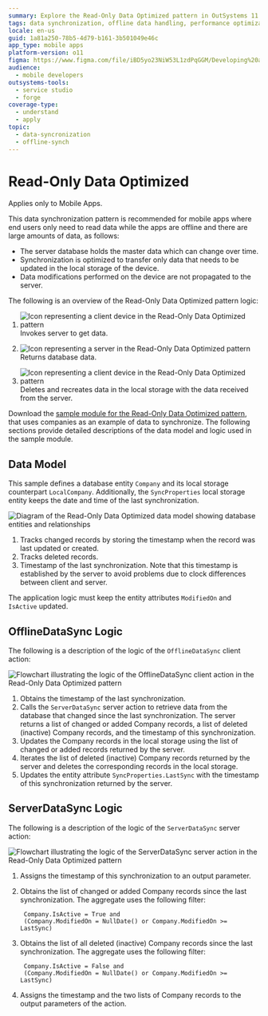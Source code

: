 ```yaml
---
summary: Explore the Read-Only Data Optimized pattern in OutSystems 11 (O11) for efficient data synchronization in mobile apps.
tags: data synchronization, offline data handling, performance optimization, mobile app development
locale: en-us
guid: 1a81a250-78b5-4d79-b161-3b501049e46c
app_type: mobile apps
platform-version: o11
figma: https://www.figma.com/file/iBD5yo23NiW53L1zdPqGGM/Developing%20an%20Application?node-id=743:2
audience:
  - mobile developers
outsystems-tools:
  - service studio
  - forge
coverage-type:
  - understand
  - apply
topic:
  - data-syncronization
  - offline-synch
---
```


# Read-Only Data Optimized

<div class="info" markdown="1">

Applies only to Mobile Apps.

</div>

This data synchronization pattern is recommended for mobile apps where end users only need to read data while the apps are offline and there are large amounts of data, as follows:

* The server database holds the master data which can change over time.
* Synchronization is optimized to transfer only data that needs to be updated in the local storage of the device.
* Data modifications performed on the device are not propagated to the server.

The following is an overview of the Read-Only Data Optimized pattern logic:

1. ![Icon representing a client device in the Read-Only Data Optimized pattern](images/icon-client.png "Client Icon") Invokes server to get data.

1. ![Icon representing a server in the Read-Only Data Optimized pattern](images/icon-server.png "Server Icon") Returns database data.

1. ![Icon representing a client device in the Read-Only Data Optimized pattern](images/icon-client.png "Client Icon") Deletes and recreates data in the local storage with the data received from the server.

Download the [sample module for the Read-Only Data Optimized pattern](http://www.outsystems.com/forge/component/1638/Offline+Data+Sync+Patterns/), that uses companies as an example of data to synchronize. The following sections provide detailed descriptions of the data model and logic used in the sample module.

## Data Model

This sample defines a database entity `Company` and its local storage counterpart `LocalCompany`. Additionally, the `SyncProperties` local storage entity keeps the date and time of the last synchronization.

![Diagram of the Read-Only Data Optimized data model showing database entities and relationships](images/read-only-data-optimized-data-model.png "Read-Only Data Optimized Data Model")

1. Tracks changed records by storing the timestamp when the record was last updated or created.
1. Tracks deleted records.
1. Timestamp of the last synchronization. Note that this timestamp is established by the server to avoid problems due to clock differences between client and server.

The application logic must keep the entity attributes `ModifiedOn` and `IsActive` updated.

## OfflineDataSync Logic

The following is a description of the logic of the `OfflineDataSync` client action:

![Flowchart illustrating the logic of the OfflineDataSync client action in the Read-Only Data Optimized pattern](images/read-only-data-optimized-offlinedatasync.png "OfflineDataSync Logic Diagram")

1. Obtains the timestamp of the last synchronization.
1. Calls the `ServerDataSync` server action to retrieve data from the database that changed since the last synchronization. The server returns a list of changed or added Company records, a list of deleted (inactive) Company records, and the timestamp of this synchronization.
1. Updates the Company records in the local storage using the list of changed or added records returned by the server.
1. Iterates the list of deleted (inactive) Company records returned by the server and deletes the corresponding records in the local storage.
1. Updates the entity attribute `SyncProperties.LastSync` with the timestamp of this synchronization returned by the server.

## ServerDataSync Logic

The following is a description of the logic of the `ServerDataSync` server action:

![Flowchart illustrating the logic of the ServerDataSync server action in the Read-Only Data Optimized pattern](images/read-only-data-optimized-serverdatasync.png "ServerDataSync Logic Diagram")

1. Assigns the timestamp of this synchronization to an output parameter.

1. Obtains the list of changed or added Company records since the last synchronization. The aggregate uses the following filter:

        Company.IsActive = True and
        (Company.ModifiedOn = NullDate() or Company.ModifiedOn >= LastSync)

1. Obtains the list of all deleted (inactive) Company records since the last synchronization. The aggregate uses the following filter:

        Company.IsActive = False and
        (Company.ModifiedOn = NullDate() or Company.ModifiedOn >= LastSync)

1. Assigns the timestamp and the two lists of Company records to the output parameters of the action.
